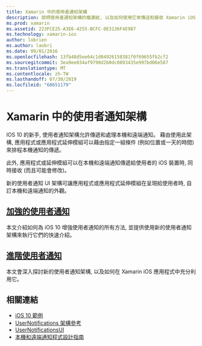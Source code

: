 ```yaml
---
title: Xamarin 中的使用者通知架構
description: 說明使用者通知架構的檔連結, 以及如何使用它來傳送和接收 Xamarin iOS 應用程式中的本機和遠端通知。
ms.prod: xamarin
ms.assetid: 223FCE25-A3E6-4255-BCFC-0E3136F4E987
ms.technology: xamarin-ios
author: lobrien
ms.author: laobri
ms.date: 09/01/2016
ms.openlocfilehash: 13fb48d5ee64c1d84926158381f0f69655fb2cf2
ms.sourcegitcommit: 3ea9ee034af9790d2b0dc0893435e997bd06e587
ms.translationtype: MT
ms.contentlocale: zh-TW
ms.lasthandoff: 07/30/2019
ms.locfileid: "68651179"
---
```

# <a name="user-notifications-framework-in-xamarinios"></a>Xamarin 中的使用者通知架構

IOS 10 的新手, 使用者通知架構允許傳遞和處理本機和遠端通知。 藉由使用此架構, 應用程式或應用程式延伸模組可以藉由指定一組條件 (例如位置或一天的時間) 來排程本機通知的傳遞。

此外, 應用程式或延伸模組可以在本機和遠端通知傳遞給使用者的 iOS 裝置時, 同時接收 (而且可能會修改)。

新的使用者通知 UI 架構可讓應用程式或應用程式延伸模組在呈現給使用者時, 自訂本機和遠端通知的外觀。

## <a name="enhanced-user-notificationsiosplatformuser-notificationsenhanced-user-notificationsmd"></a>[加強的使用者通知](~/ios/platform/user-notifications/enhanced-user-notifications.md)

本文介紹如何為 iOS 10 增強使用者通知的所有方法, 並提供使用新的使用者通知架構來執行它們的快速介紹。

## <a name="advanced-user-notificationsiosplatformuser-notificationsadvanced-user-notificationsmd"></a>[進階使用者通知](~/ios/platform/user-notifications/advanced-user-notifications.md)

本文會深入探討新的使用者通知架構, 以及如何在 Xamarin iOS 應用程式中充分利用它。

## <a name="related-links"></a>相關連結

- [iOS 10 範例](https://docs.microsoft.com/samples/browse/?products=xamarin&term=Xamarin.iOS+iOS10)
- [UserNotifications 架構參考](https://developer.apple.com/reference/usernotifications)
- [UserNotificationsUI](https://developer.apple.com/reference/usernotificationsui)
- [本機和遠端通知程式設計指南](https://developer.apple.com/library/prerelease/content/documentation/NetworkingInternet/Conceptual/RemoteNotificationsPG/Chapters/Introduction.html)
